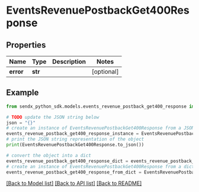 # EventsRevenuePostbackGet400Response


## Properties

Name | Type | Description | Notes
------------ | ------------- | ------------- | -------------
**error** | **str** |  | [optional] 

## Example

```python
from sendx_python_sdk.models.events_revenue_postback_get400_response import EventsRevenuePostbackGet400Response

# TODO update the JSON string below
json = "{}"
# create an instance of EventsRevenuePostbackGet400Response from a JSON string
events_revenue_postback_get400_response_instance = EventsRevenuePostbackGet400Response.from_json(json)
# print the JSON string representation of the object
print(EventsRevenuePostbackGet400Response.to_json())

# convert the object into a dict
events_revenue_postback_get400_response_dict = events_revenue_postback_get400_response_instance.to_dict()
# create an instance of EventsRevenuePostbackGet400Response from a dict
events_revenue_postback_get400_response_from_dict = EventsRevenuePostbackGet400Response.from_dict(events_revenue_postback_get400_response_dict)
```
[[Back to Model list]](../README.md#documentation-for-models) [[Back to API list]](../README.md#documentation-for-api-endpoints) [[Back to README]](../README.md)



